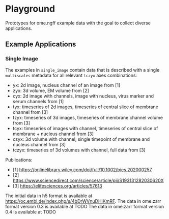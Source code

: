 # Playground

Prototypes for ome.ngff example data with the goal to collect diverse applications.

## Example Applications

### Single Image

The examples in `single_image` contain data that is described with a single `multiscales` metadata for all relevant `tczyx` axes combinations:
- yx: 2d image, nucleus channel of an image from [1]
- zyx: 3d volume, EM volume from [2]
- cyx: 2d image with channels, image with nucleus, virus marker and serum channels from [1]
- tyx: timeseries of 2d images, timeseries of central slice of membrane channel from [3]
- tzyx: timeseries of 3d images, timeseries of membrane channel volume from [3]
- tcyx: timeseries of images with channel, timeseries of central slice of membrane + nucleus channel from [3]
- czyx: 3d volume with channel, single timepoint of membrane and nucleus channel from [3]
- tczyx: timeseries of 3d volumes with channel, full data from [3]

Publications:
- [1] https://onlinelibrary.wiley.com/doi/full/10.1002/bies.202000257
- [2] https://www.sciencedirect.com/science/article/pii/S193131282030620X
- [3] https://elifesciences.org/articles/57613

The initial data in h5 format is available at https://oc.embl.de/index.php/s/4bDrWVnuDHIKmRF. 
The data in ome.zarr format version 0.3 is available at TODO
The data in ome.zarr format version 0.4 is available at TODO
